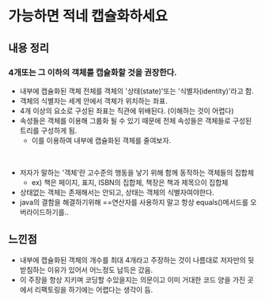 # 가능하면 적네 캡슐화하세요
## 내용 정리
### 4개또는 그 이하의 객체를 캡슐화할 것을 권장한다.
- 내부에 캡슐화된 객체 전체를 객체의 '상태(state)'또는 '식별자(identity)'라고 함.
- 객체의 식별자는 세계 안에서 객체가 위치하는 좌표.
- 4개 이상의 요소로 구성된 좌표는 직관에 위배된다. (이해하는 것이 어렵다)
- 속성들은 객체를 이용해 그룹화 될 수 있기 때문에 전체 속성들은 객체들로 구성된 트리를 구성하게 됨.
    - 이를 이용하여 내부에 캡슐화된 객체를 줄여보자.


</br>

- 저자가 말하는 '객체'란 고수준의 행동을 낳기 위해 함께 동작하는 객체들의 집합체
    - ex) 책은 페이지, 표지, ISBN의 집합체, 책장은 책과 제목으이 집합체
- 상태없는 객체는 존재해서는 안되고, 상태는 객체의 식별자여야한다.
- java의 결함을 해결하기위해 ==연산자를 사용하지 말고 항상 equals()메서드를 오버라이드하기를..

## 느낀점
- 내부에 캡슐화된 객체의 개수를 최대 4개라고 주장하는 것이 나름대로 저자만의 뒷받침하는 이유가 있어서 어느정도 납득은 갔음.
- 이 주장을 항상 지키며 코딩할 수있을지는 의문이고 이미 거대한 코드 양을 가진 곳에서 리팩토링을 하기에는 어렵다는 생각이 듬.
